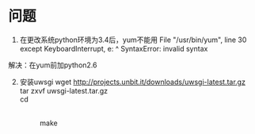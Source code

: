 # 问题
1. 在更改系统python环境为3.4后，yum不能用
  File "/usr/bin/yum", line 30
    except KeyboardInterrupt, e:
                            ^
SyntaxError: invalid syntax

解决：在yum前加python2.6

2. 安装uwsgi
wget http://projects.unbit.it/downloads/uwsgi-latest.tar.gz  
tar zxvf uwsgi-latest.tar.gz   
cd <dir>  
make  